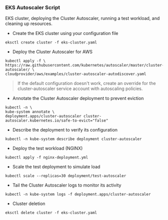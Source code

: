 ### EKS Autoscaler Script
EKS cluster, deploying the Cluster Autoscaler, running a test workload, and cleaning up resources.

+ Create the EKS cluster using your configuration file
```
eksctl create cluster -f eks-cluster.yaml
```

+ Deploy the Cluster Autoscaler for AWS
```
kubectl apply -f \
https://raw.githubusercontent.com/kubernetes/autoscaler/master/cluster-autoscaler/ \
cloudprovider/aws/examples/cluster-autoscaler-autodiscover.yaml
```
 > If the default configuration doesn't work, create an override for the cluster-autoscaler
 > service account with autoscaling policies.

+ Annotate the Cluster Autoscaler deployment to prevent eviction
```
kubectl -n \
kube-system annotate \
deployment.apps/cluster-autoscaler cluster-autoscaler.kubernetes.io/safe-to-evict="false"
```

+ Describe the deployment to verify its configuration
```
kubectl -n kube-system describe deployment cluster-autoscaler
```

+ Deploy the test workload (NGINX)
```
kubectl apply -f nginx-deployment.yml
```

+ Scale the test deployment to simulate load
```
kubectl scale --replicas=30 deployment/test-autoscaler
```

+ Tail the Cluster Autoscaler logs to monitor its activity
```
kubectl -n kube-system logs -f deployment.apps/cluster-autoscaler
```

+ Cluster deletion
```
eksctl delete cluster -f eks-cluster.yaml
```
